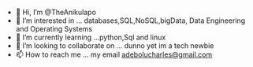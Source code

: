 - 👋 Hi, I’m @TheAnikulapo
- 👀 I’m interested in ... databases,SQL,NoSQL,bigData, Data Engineering and Operating Systems
- 🌱 I’m currently learning ...python,Sql and linux
- 💞️ I’m looking to collaborate on ... dunno yet im a tech newbie
- 📫 How to reach me ... my email adebolucharles@gmail.com

<!---
TheAnikulapo/TheAnikulapo is a ✨ special ✨ repository because its `README.md` (this file) appears on your GitHub profile.
You can click the Preview link to take a look at your changes.
--->
